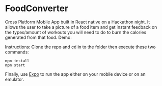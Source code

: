 # FoodConverter

Cross Platform Mobile App built in React native on a Hackathon night. 
It allows the user to take a picture of a food item and get instant feedback on the types/amount of workouts you will need to do to burn the calories generated from that food. Demo:

Instructions:
Clone the repo and cd in to the folder then execute these two commands:
```
npm install
npm start
```
Finally, use [Expo](https://github.com/expo/expo) to run the app either on your mobile device or on an emulator.
